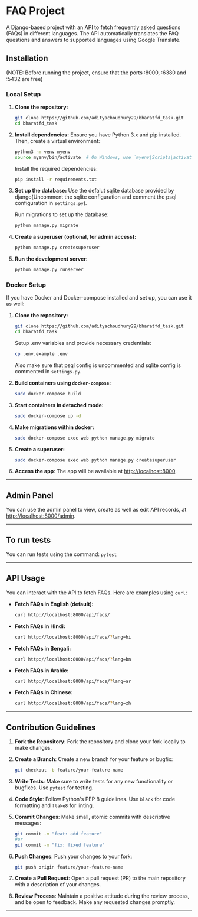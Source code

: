 # FAQ Project

A Django-based project with an API to fetch frequently asked questions (FAQs) in different languages. The API automatically translates the FAQ questions and answers to supported languages using Google Translate.

## Installation
(NOTE: Before running the project, ensure that the ports :8000, :6380 and :5432 are free)
### Local Setup

1. **Clone the repository:**
   ```bash
   git clone https://github.com/adityachoudhury29/bharatfd_task.git
   cd bharatfd_task
   ```

2. **Install dependencies:**
   Ensure you have Python 3.x and pip installed. Then, create a virtual environment:
   ```bash
   python3 -m venv myenv
   source myenv/bin/activate  # On Windows, use `myenv\Scripts\activate`
   ```

   Install the required dependencies:
   ```bash
   pip install -r requirements.txt
   ```

3. **Set up the database:**
   Use the defalut sqlite database provided by django(Uncomment the sqlite configuration and comment the psql configuration in `settings.py`).

   Run migrations to set up the database:
   ```bash
   python manage.py migrate
   ```

4. **Create a superuser (optional, for admin access):**
   ```bash
   python manage.py createsuperuser
   ```

5. **Run the development server:**
   ```bash
   python manage.py runserver
   ```

### Docker Setup

If you have Docker and Docker-compose installed and set up, you can use it as well:

1. **Clone the repository:**
   ```bash
   git clone https://github.com/adityachoudhury29/bharatfd_task.git
   cd bharatfd_task
   ```
   Setup .env variables and provide necessary credentials:
   ```bash
   cp .env.example .env
   ```
   Also make sure that psql config is uncommented and sqlite config is commented in `settings.py`.
   
2. **Build containers using `docker-compose`:**
   ```bash
   sudo docker-compose build
   ```
3. **Start containers in detached mode:**
   ```bash
   sudo docker-compose up -d
   ```
4. **Make migrations within docker:**
   ```bash
   sudo docker-compose exec web python manage.py migrate
   ```
5. **Create a superuser:**
   ```bash
   sudo docker-compose exec web python manage.py createsuperuser
   ```
6. **Access the app**:
   The app will be available at [http://localhost:8000](http://localhost:8000).

---

## Admin Panel
You can use the admin panel to view, create as well as edit API records, at [http://localhost:8000/admin](http://localhost:8000/admin).

---

## To run tests
You can run tests using the command: ```pytest```

---

## API Usage

You can interact with the API to fetch FAQs. Here are examples using `curl`:

- **Fetch FAQs in English (default):**
  ```bash
  curl http://localhost:8000/api/faqs/
  ```

- **Fetch FAQs in Hindi:**
  ```bash
  curl http://localhost:8000/api/faqs/?lang=hi
  ```

- **Fetch FAQs in Bengali:**
  ```bash
  curl http://localhost:8000/api/faqs/?lang=bn
  ```

- **Fetch FAQs in Arabic:**
  ```bash
  curl http://localhost:8000/api/faqs/?lang=ar
  ```

- **Fetch FAQs in Chinese:**
  ```bash
  curl http://localhost:8000/api/faqs/?lang=zh
  ```

---

## Contribution Guidelines

1. **Fork the Repository**: 
   Fork the repository and clone your fork locally to make changes.

2. **Create a Branch**: 
   Create a new branch for your feature or bugfix:
   ```bash
   git checkout -b feature/your-feature-name
   ```

3. **Write Tests**: 
   Make sure to write tests for any new functionality or bugfixes. Use `pytest` for testing.

4. **Code Style**: 
   Follow Python's PEP 8 guidelines. Use `black` for code formatting and `flake8` for linting.

5. **Commit Changes**: 
   Make small, atomic commits with descriptive messages:
   ```bash
   git commit -m "feat: add feature"
   #or
   git commit -m "fix: fixed feature"
   ```

6. **Push Changes**:
   Push your changes to your fork:
   ```bash
   git push origin feature/your-feature-name
   ```

7. **Create a Pull Request**: 
   Open a pull request (PR) to the main repository with a description of your changes.

8. **Review Process**: 
   Maintain a positive attitude during the review process, and be open to feedback. Make any requested changes promptly.

---